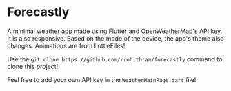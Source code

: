 # Forecastly

A minimal weather app made using Flutter and OpenWeatherMap's API key. It is also responsive. Based on the mode of the device, the app's theme also changes.
Animations are from LottieFiles!

Use the ```git clone https://github.com/rrohithram/forecastly``` command to clone this project!

Feel free to add your own API key in the ```WeatherMainPage.dart``` file!
